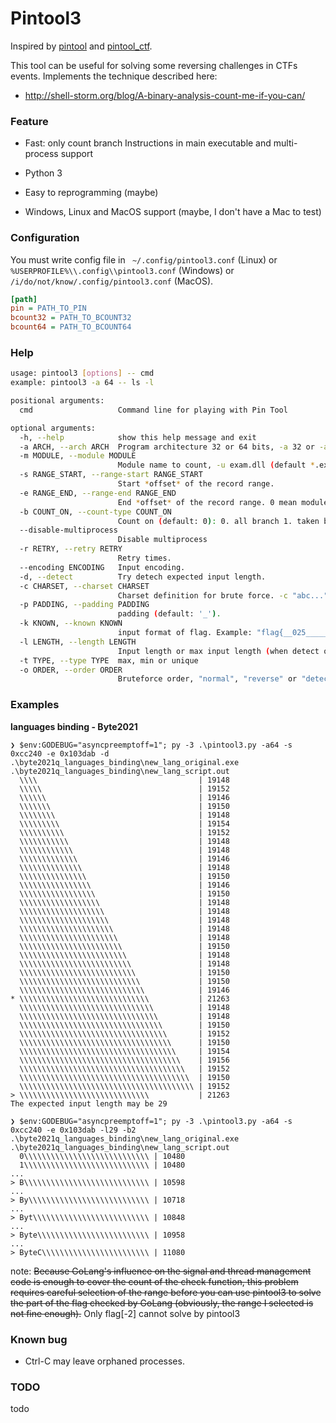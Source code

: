 # Pintool3

Inspired by [pintool](https://github.com/wagiro/pintool) and [pintool_ctf](https://github.com/NoOne-hub/pintools_ctf).


This tool can be useful for solving some reversing challenges in CTFs events. Implements the technique described here:

- http://shell-storm.org/blog/A-binary-analysis-count-me-if-you-can/

### Feature

- Fast: only count branch Instructions in main executable and multi-process support

- Python 3
- Easy to reprogramming (maybe)
- Windows, Linux and MacOS support (maybe, I don't have a Mac to test)


### Configuration
You must write config file in `` ~/.config/pintool3.conf`` (Linux) or `%USERPROFILE%\\.config\\pintool3.conf` (Windows) or `/i/do/not/know/.config/pintool3.conf` (MacOS).

```ini
[path]
pin = PATH_TO_PIN
bcount32 = PATH_TO_BCOUNT32
bcount64 = PATH_TO_BCOUNT64
```

### Help



```sh
usage: pintool3 [options] -- cmd
example: pintool3 -a 64 -- ls -l

positional arguments:
  cmd                   Command line for playing with Pin Tool

optional arguments:
  -h, --help            show this help message and exit
  -a ARCH, --arch ARCH  Program architecture 32 or 64 bits, -a 32 or -a 64
  -m MODULE, --module MODULE
                        Module name to count, -u exam.dll (default *.exe)
  -s RANGE_START, --range-start RANGE_START
                        Start *offset* of the record range.
  -e RANGE_END, --range-end RANGE_END
                        End *offset* of the record range. 0 mean module end.
  -b COUNT_ON, --count-type COUNT_ON
                        Count on (default: 0): 0. all branch 1. taken branch 2. not taken branch.
  --disable-multiprocess
                        Disable multiprocess
  -r RETRY, --retry RETRY
                        Retry times.
  --encoding ENCODING   Input encoding.
  -d, --detect          Try detech expected input length.
  -c CHARSET, --charset CHARSET
                        Charset definition for brute force. -c "abc..." (default: string.printable-string.whitespace)
  -p PADDING, --padding PADDING
                        padding (default: '_').
  -k KNOWN, --known KNOWN
                        input format of flag. Example: "flag{__025______}" padding "_" refers to unknown, you can use -p to specify padding. After setting this option, Length (-l) will be ignored.
  -l LENGTH, --length LENGTH
                        Input length or max input length (when detect on).
  -t TYPE, --type TYPE  max, min or unique
  -o ORDER, --order ORDER
                        Bruteforce order, "normal", "reverse" or "detect"
```


### Examples
**languages binding - Byte2021**

```
❯ $env:GODEBUG="asyncpreemptoff=1"; py -3 .\pintool3.py -a64 -s 0xcc240 -e 0x103dab -d .\byte2021q_languages_binding\new_lang_original.exe .\byte2021q_languages_binding\new_lang_script.out
  \\\\                                    | 19148
  \\\\\                                   | 19152
  \\\\\\                                  | 19146
  \\\\\\\                                 | 19150
  \\\\\\\\                                | 19148
  \\\\\\\\\                               | 19154
  \\\\\\\\\\                              | 19152
  \\\\\\\\\\\                             | 19148
  \\\\\\\\\\\\                            | 19148
  \\\\\\\\\\\\\                           | 19146
  \\\\\\\\\\\\\\                          | 19148
  \\\\\\\\\\\\\\\                         | 19150
  \\\\\\\\\\\\\\\\                        | 19146
  \\\\\\\\\\\\\\\\\                       | 19150
  \\\\\\\\\\\\\\\\\\                      | 19148
  \\\\\\\\\\\\\\\\\\\                     | 19148
  \\\\\\\\\\\\\\\\\\\\                    | 19148
  \\\\\\\\\\\\\\\\\\\\\                   | 19148
  \\\\\\\\\\\\\\\\\\\\\\                  | 19148
  \\\\\\\\\\\\\\\\\\\\\\\                 | 19150
  \\\\\\\\\\\\\\\\\\\\\\\\                | 19148
  \\\\\\\\\\\\\\\\\\\\\\\\\               | 19148
  \\\\\\\\\\\\\\\\\\\\\\\\\\              | 19150
  \\\\\\\\\\\\\\\\\\\\\\\\\\\             | 19150
  \\\\\\\\\\\\\\\\\\\\\\\\\\\\            | 19146
* \\\\\\\\\\\\\\\\\\\\\\\\\\\\\           | 21263
  \\\\\\\\\\\\\\\\\\\\\\\\\\\\\\          | 19148
  \\\\\\\\\\\\\\\\\\\\\\\\\\\\\\\         | 19148
  \\\\\\\\\\\\\\\\\\\\\\\\\\\\\\\\        | 19150
  \\\\\\\\\\\\\\\\\\\\\\\\\\\\\\\\\       | 19152
  \\\\\\\\\\\\\\\\\\\\\\\\\\\\\\\\\\      | 19150
  \\\\\\\\\\\\\\\\\\\\\\\\\\\\\\\\\\\     | 19154
  \\\\\\\\\\\\\\\\\\\\\\\\\\\\\\\\\\\\    | 19156
  \\\\\\\\\\\\\\\\\\\\\\\\\\\\\\\\\\\\\   | 19152
  \\\\\\\\\\\\\\\\\\\\\\\\\\\\\\\\\\\\\\  | 19150
  \\\\\\\\\\\\\\\\\\\\\\\\\\\\\\\\\\\\\\\ | 19152
> \\\\\\\\\\\\\\\\\\\\\\\\\\\\\           | 21263
The expected input length may be 29
```

```
❯ $env:GODEBUG="asyncpreemptoff=1"; py -3 .\pintool3.py -a64 -s 0xcc240 -e 0x103dab -l29 -b2 .\byte2021q_languages_binding\new_lang_original.exe .\byte2021q_languages_binding\new_lang_script.out
  0\\\\\\\\\\\\\\\\\\\\\\\\\\\\ | 10480
  1\\\\\\\\\\\\\\\\\\\\\\\\\\\\ | 10480
...
> B\\\\\\\\\\\\\\\\\\\\\\\\\\\\ | 10598
...
> By\\\\\\\\\\\\\\\\\\\\\\\\\\\ | 10718
...
> Byt\\\\\\\\\\\\\\\\\\\\\\\\\\ | 10848
...
> Byte\\\\\\\\\\\\\\\\\\\\\\\\\ | 10958
...
> ByteC\\\\\\\\\\\\\\\\\\\\\\\\ | 11080
```

note: ~~Because GoLang's influence on the signal and thread management code is enough to cover the count of the check function, this problem requires careful selection of the range before you can use pintool3 to solve the part of the flag checked by GoLang (obviously, the range I selected is not fine enough).~~ Only flag[-2] cannot solve by pintool3

### Known bug

- Ctrl-C may leave orphaned processes.

### TODO

todo
